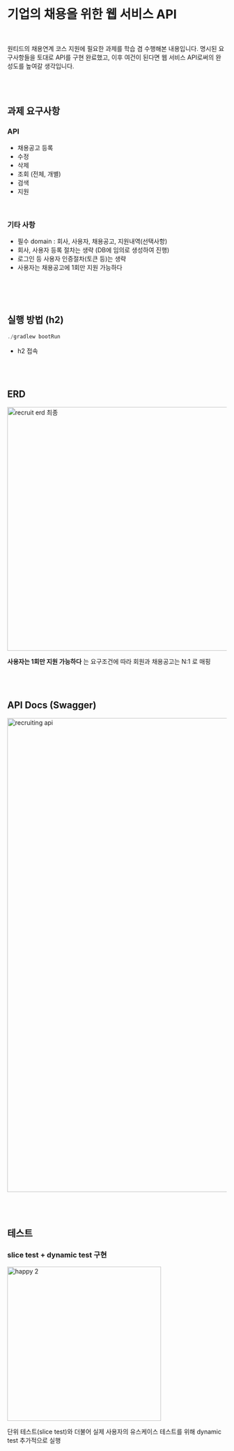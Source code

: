 
# 기업의 채용을 위한 웹 서비스 API

<br>

원티드의 채용연계 코스 지원에 필요한 과제를 학습 겸 수행해본 내용입니다.
명시된 요구사항들을 토대로 API를 구현 완료했고, 이후 여건이 된다면 웹 서비스 API로써의 완성도를 높여갈 생각입니다.

<br><br>

## 과제 요구사항

### API

- 채용공고 등록
- 수정
- 삭제
- 조회 (전체, 개별)
- 검색
- 지원

<br>

### 기타 사항
- 필수 domain : 회사, 사용자, 채용공고, 지원내역(선택사항)
- 회사, 사용자 등록 절차는 생략 (DB에 임의로 생성하여 진행)
- 로그인 등 사용자 인증절차(토큰 등)는 생략
- 사용자는 채용공고에 1회만 지원 가능하다


<br><br><br>


## 실행 방법 (h2)

```c
./gradlew bootRun
```

- h2 접속



<br><br>


## ERD

<img width="558" alt="recruit erd 최종" src="https://user-images.githubusercontent.com/95558880/197238493-a0198727-68fe-48dd-947f-22dfda8d2cd0.png">

**사용자는 1회만 지원 가능하다** 는 요구조건에 따라 회원과 채용공고는 N:1 로 매핑

<br><br>




## API Docs (Swagger)

<img width="1085" alt="recruiting api" src="https://user-images.githubusercontent.com/95558880/197230360-ea06bcb0-ab91-4f8e-bb96-dead1f4d90cd.png">




<br><br>



## 테스트

### slice test + dynamic test 구현

<img width="353" alt="happy 2" src="https://user-images.githubusercontent.com/95558880/197231062-85bbc00a-4b29-4935-8809-dcec9bda51a7.png">

단위 테스트(slice test)와 더불어 실제 사용자의 유스케이스 테스트를 위해 dynamic test 추가적으로 실행






